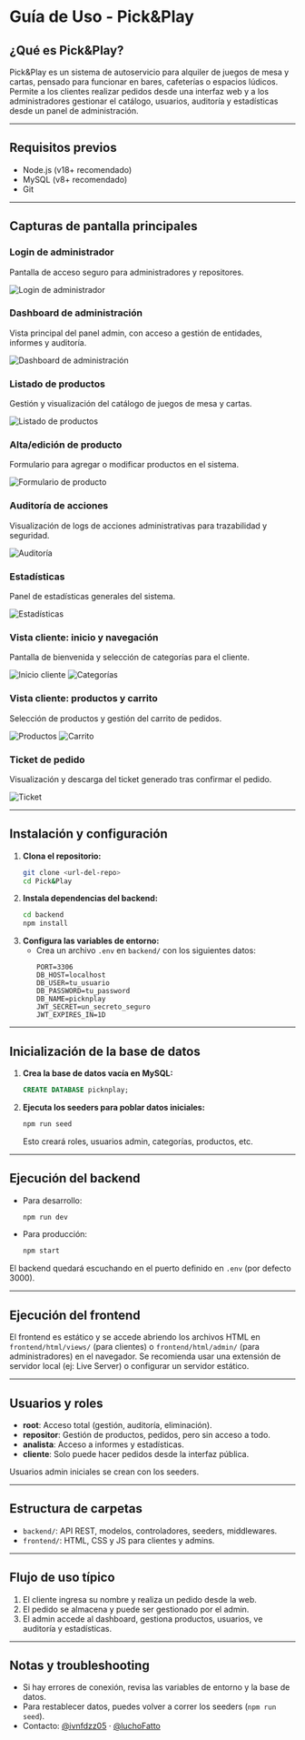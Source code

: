 # Guía de Uso - Pick&Play

## ¿Qué es Pick&Play?
Pick&Play es un sistema de autoservicio para alquiler de juegos de mesa y cartas, pensado para funcionar en bares, cafeterías o espacios lúdicos. Permite a los clientes realizar pedidos desde una interfaz web y a los administradores gestionar el catálogo, usuarios, auditoría y estadísticas desde un panel de administración.

---

## Requisitos previos
- Node.js (v18+ recomendado)
- MySQL (v8+ recomendado)
- Git

---

## Capturas de pantalla principales

### Login de administrador
Pantalla de acceso seguro para administradores y repositores.

![Login de administrador](./screenshots/login.png)

### Dashboard de administración
Vista principal del panel admin, con acceso a gestión de entidades, informes y auditoría.

![Dashboard de administración](./screenshots/dashboard.png)

### Listado de productos
Gestión y visualización del catálogo de juegos de mesa y cartas.

![Listado de productos](./screenshots/producto-list.png)

### Alta/edición de producto
Formulario para agregar o modificar productos en el sistema.

![Formulario de producto](./screenshots/producto-form.png)

### Auditoría de acciones
Visualización de logs de acciones administrativas para trazabilidad y seguridad.

![Auditoría](./screenshots/auditoria.png)

### Estadísticas
Panel de estadísticas generales del sistema.

![Estadísticas](./screenshots/estadisticas.png)

### Vista cliente: inicio y navegación
Pantalla de bienvenida y selección de categorías para el cliente.

![Inicio cliente](./screenshots/index.png)
![Categorías](./screenshots/categorias.png)

### Vista cliente: productos y carrito
Selección de productos y gestión del carrito de pedidos.

![Productos](./screenshots/productos.png)
![Carrito](./screenshots/carrito.png)

### Ticket de pedido
Visualización y descarga del ticket generado tras confirmar el pedido.

![Ticket](./screenshots/ticket.png)

---

## Instalación y configuración
1. **Clona el repositorio:**
   ```bash
   git clone <url-del-repo>
   cd Pick&Play
   ```
2. **Instala dependencias del backend:**
   ```bash
   cd backend
   npm install
   ```
3. **Configura las variables de entorno:**
   - Crea un archivo `.env` en `backend/` con los siguientes datos:
     ```env
     PORT=3306
     DB_HOST=localhost
     DB_USER=tu_usuario
     DB_PASSWORD=tu_password
     DB_NAME=picknplay
     JWT_SECRET=un_secreto_seguro
     JWT_EXPIRES_IN=1D
     ```

---

## Inicialización de la base de datos
1. **Crea la base de datos vacía en MySQL:**
   ```sql
   CREATE DATABASE picknplay;
   ```
2. **Ejecuta los seeders para poblar datos iniciales:**
   ```bash
   npm run seed
   ```
   Esto creará roles, usuarios admin, categorías, productos, etc.

---

## Ejecución del backend
- Para desarrollo:
  ```bash
  npm run dev
  ```
- Para producción:
  ```bash
  npm start
  ```

El backend quedará escuchando en el puerto definido en `.env` (por defecto 3000).

---

## Ejecución del frontend
El frontend es estático y se accede abriendo los archivos HTML en `frontend/html/views/` (para clientes) o `frontend/html/admin/` (para administradores) en el navegador. Se recomienda usar una extensión de servidor local (ej: Live Server) o configurar un servidor estático.

---

## Usuarios y roles
- **root**: Acceso total (gestión, auditoría, eliminación).
- **repositor**: Gestión de productos, pedidos, pero sin acceso a todo.
- **analista**: Acceso a informes y estadísticas.
- **cliente**: Solo puede hacer pedidos desde la interfaz pública.

Usuarios admin iniciales se crean con los seeders.

---

## Estructura de carpetas
- `backend/`: API REST, modelos, controladores, seeders, middlewares.
- `frontend/`: HTML, CSS y JS para clientes y admins.

---

## Flujo de uso típico
1. El cliente ingresa su nombre y realiza un pedido desde la web.
2. El pedido se almacena y puede ser gestionado por el admin.
3. El admin accede al dashboard, gestiona productos, usuarios, ve auditoría y estadísticas.

---

## Notas y troubleshooting
- Si hay errores de conexión, revisa las variables de entorno y la base de datos.
- Para restablecer datos, puedes volver a correr los seeders (`npm run seed`).
- Contacto: [@ivnfdzz05](https://github.com/ivnfdzz) · [@luchoFatto](https://github.com/luchoFatto)
